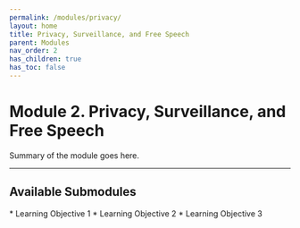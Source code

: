 ```yaml
---
permalink: /modules/privacy/
layout: home
title: Privacy, Surveillance, and Free Speech
parent: Modules
nav_order: 2
has_children: true
has_toc: false
---
```


# Module 2. Privacy, Surveillance, and Free Speech
Summary of the module goes here.

* * *
<h2 class="text-delta">Available Submodules</h2>
* Learning Objective 1
* Learning Objective 2
* Learning Objective 3

